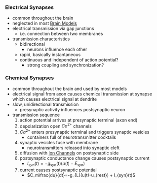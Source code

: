 ### Electrical Synapses
+ common throughout the brain
+ neglected in most [Brain Models](../Brain%20Models/Brain%20Models.md)
+ electrical transmission via gap junctions
	+ i.e. connection between two membranes
+ transmission characteristics
	+ bidirectional
		+ neurons influence each other
	+ rapid, basically instantaneous
	+ continuous and independent of action potential?
		+ strong coupling and synchronization?

### Chemical Synapses
+ common throughout the brain and used by most models
+ electrical signal from axon causes chemical transmission at synapse which causes electrical signal at dendrite
+ slow, unidirectional transmission
	+ presynaptic activity influences postsynaptic neuron
+ transmission sequence
	1. action potential arrives at presynaptic terminal (axon end)
	2. depolarization open $Ca^{2+}$ channels
	3. $Ca^{2+}$ enters presynaptic terminal and triggers synaptic vesicles 
		+ containers full of neurotransmitter cocktails
	4. synaptic vesicles fuse with membrane
		+ neurotransmitters released into synaptic cleft
	5. diffusion with [Ion Channels](Ion%20Channels.md) on postsynaptic side
	6. postsynaptic conductance change causes postsynaptic current 
		+ $I_{syn}(t)=-g_{syn}(t)(u(t)-E_{syn})$ 
	7. current causes postsynaptic potential
		+ $C_m\frac{du}{dt}=-g_{L}(u(t)-u_{rest}) + I_{syn}(t)$ 
